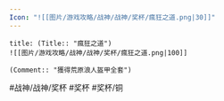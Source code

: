 ```yaml
---
Icon: "![[图片/游戏攻略/战神/战神/奖杯/瘋狂之道.png|30]]"
---
```

```ad-common-bronze-trophy
title: (Title:: "瘋狂之道")
![[图片/游戏攻略/战神/战神/奖杯/瘋狂之道.png|100]]

(Comment:: "獲得荒原浪人盔甲全套")
```

#战神/战神/奖杯 #奖杯 #奖杯/铜
